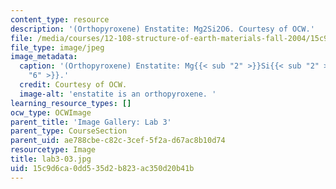 ```yaml
---
content_type: resource
description: '(Orthopyroxene) Enstatite: Mg2Si2O6. Courtesy of OCW.'
file: /media/courses/12-108-structure-of-earth-materials-fall-2004/15c9d6ca0dd535d2b823ac350d20b41b_lab3-03.jpg
file_type: image/jpeg
image_metadata:
  caption: '(Orthopyroxene) Enstatite: Mg{{< sub "2" >}}Si{{< sub "2" >}}O{{< sub
    "6" >}}.'
  credit: Courtesy of OCW.
  image-alt: 'enstatite is an orthopyroxene. '
learning_resource_types: []
ocw_type: OCWImage
parent_title: 'Image Gallery: Lab 3'
parent_type: CourseSection
parent_uid: ae788cbe-c82c-3cef-5f2a-d67ac8b10d74
resourcetype: Image
title: lab3-03.jpg
uid: 15c9d6ca-0dd5-35d2-b823-ac350d20b41b
---
```

